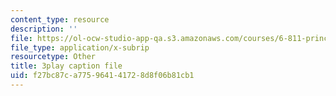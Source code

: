 ```yaml
---
content_type: resource
description: ''
file: https://ol-ocw-studio-app-qa.s3.amazonaws.com/courses/6-811-principles-and-practice-of-assistive-technology-fall-2014/f27bc87ca775964141728d8f06b81cb1_x18bMLW4eO4.srt
file_type: application/x-subrip
resourcetype: Other
title: 3play caption file
uid: f27bc87c-a775-9641-4172-8d8f06b81cb1
---
```

